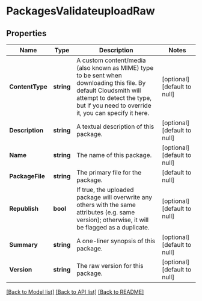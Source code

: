 # PackagesValidateuploadRaw

## Properties
Name | Type | Description | Notes
------------ | ------------- | ------------- | -------------
**ContentType** | **string** | A custom content/media (also known as MIME) type to be sent when downloading this file. By default Cloudsmith will attempt to detect the type, but if you need to override it, you can specify it here. | [optional] [default to null]
**Description** | **string** | A textual description of this package. | [optional] [default to null]
**Name** | **string** | The name of this package. | [optional] [default to null]
**PackageFile** | **string** | The primary file for the package. | [default to null]
**Republish** | **bool** | If true, the uploaded package will overwrite any others with the same attributes (e.g. same version); otherwise, it will be flagged as a duplicate. | [optional] [default to null]
**Summary** | **string** | A one-liner synopsis of this package. | [optional] [default to null]
**Version** | **string** | The raw version for this package. | [optional] [default to null]

[[Back to Model list]](../README.md#documentation-for-models) [[Back to API list]](../README.md#documentation-for-api-endpoints) [[Back to README]](../README.md)


